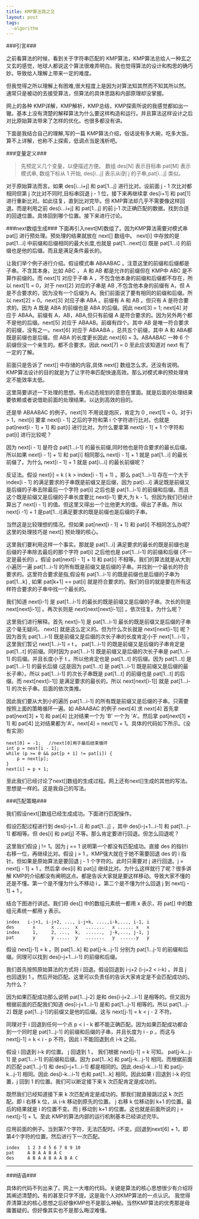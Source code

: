 ```yaml
---
title: KMP算法我之见
layout: post
tags:
  -algorithm
---
```



###引言###

之前看算法的时候，看到关于字符串匹配的 KMP算法，KMP算法总给人一种玄之又玄的感觉，地球人都说这个算法很难弄明白。我也觉得算法的设计和构思的确巧妙。导致给人理解上带来一定的难度。

但我觉得之所以理解上有困难,很大程度上是因为对算法知其然而不知其所以然。通常只是被动的去接受算法，但算法的具体思路和内部原理却没掌握。

网上的各种 KMP详解，KMP解析，KMP总结，KMP探索所说的我感觉都如出一辙。基本上没有清楚的解释算法为什么要这样构造和运行。并且算法这样设计之后对比原始算法带来了怎样的优化。也很多都没有讲。

下面是我结合自己的理解,写的一篇 KMP算法介绍，俗话说有多大碗，吃多大饭。算不上详解，也称不上探索，低调点当是浅析吧。


###变量定义###

>先预定义几个变量，以便描述方便。 数组 des[N] 表示目标串 pat[M] 表示模式串, 数组下标从 1 开始, des[i...j] 表示从i到 j 的子串,pat[i...j] 类似。

对于原始算法而言。如果 des[i...i+j] 和 pat[1...j] 进行比对。设前面 j - 1 次比对都相同但第 j 次比对不同时,目标串回退 j - 1 位，接下来再继续拿 des[i+1] 和 pat[1] 进行重新比对。如此往复，直到比对完毕。但 KMP算法却几乎不需要像这样回退。而是利用之前 des[i...i+j] 和 pat[1...j] 的前 j-1 次正确匹配的数据。找到合适的回退位置。具体回到哪个位置。接下来进行讨论。


###next数组生成###
下面再引入next[M]数组了。因为KMP算法需要对模式串 pat[] 进行预处理。预处理的结果就放在 next[] 数组中。 next[i] 中存放的是 pat[1...i] 中前缀和后缀相同的最大长度,也就是 pat[1...next[i]] 既是 pat[1...i] 的前缀也是他的后缀。而且是满足条件最长的。

让我们举个例子进行介绍。假设模式串 ABAABAC 。注意这里的前缀和后缀都是子串。不含其本身。比如 ABC ， A 和 AB 都是允许的前缀但在 KMP中 ABC 是不算作前缀的。而 next[1] 对应于子串 A ，不包含他本身的前缀和后缀都不存在，所以 next[1] = 0，对于 next[2] 对应的子串是 AB ,不包含他本身的前缀有 A，但 A是不合要求的，因为没有一个后缀为 A。我们前面说了要有相同的前缀和后缀。所以 next[2] = 0。next[3] 对应子串 ABA 。前缀有 A 和 AB 。但只有 A 是符合要求的。因为 A 既是 ABA 的前缀也是 ABA 的后缀。因此 next[3] = 1; next[4] 对应于 ABAA。前缀有 A，AB，ABA,但只有前缀 A 是符合要求的。因为另外两个都不是他的后缀。next[5] 对应于 ABAAB。前缀有四个。其中 AB 是唯一符合要求的前缀，没有之一。next[6] 对应于 ABAABA 。总共五个前缀，其中 A 和 ABA都既是前缀也是后缀。但 ABA 的长度更长因此 next[6] = 3。ABAABAC 一种 6 个前缀但没一个亲生的。都不合要求。因此 next[7] = 0 至此应该知道对 next 有了一定的了解。

前面只是告诉了 next[] 中存储的内容,具体 next[] 数组怎么求。还没有说明。 KMP算法设计的目的就是为了让字符串匹配快速高效。那么对模式串的预处理肯定不能效率太低。

这里简要讲述一下处理的思想。有点动态规划的意思在里面。就是后面的处理结果要依赖或者说借助前面的处理结果。以达到高效的目的。

还是举 ABAABAC 的例子。next[1] 不用说是炮灰，肯定为 0 , next[1] = 0。对于i > 1，next[i] 要拿 next[i - 1] 之后的字符和第 i 个字符进行比对。也就是 pat[next[i - 1] + 1] 和 pat[i] 进行比对。为什么要拿第 next[i - 1] + 1 个字符和 pat[i] 进行比较呢？

因为 next[i - 1] 是符合 pat[1...i-1] 的最长前缀,同时他也是符合要求的最长后缀。所以如果 next[i - 1] + 1] 和 pat[i] 相同那么 next[i - 1] + 1 就是 pat[1...i] 的最长前缀了。为什么 next[i - 1] + 1 就是 pat[i...i] 的最长前缀呢？

反证法。假设 next[i] = k ( k > index[i - 1] + 1) 。那么 pat[1...i-1] 存在一个大于 index[i - 1] 的满足要求的子串既是前缀又是后缀，因为 pat[i...i] 满足既是前缀又是后缀的子串去除最后一个字符 pat[i] 之后也是 pat[1...i-1] 的前缀和后缀。而且这个既是前缀又是后缀的子串长度要比 next[i-1] 要大,为 k - 1。但因为我们已经计算出了 next[i - 1] 的值。但这里又得出一个比他更大的值。得出了矛盾。所以 next[i -1] + 1 是pat[1...i]满足要求的既是前缀也是后缀的子串。

当然这是比较理想的情况。但如果 pat[next[i - 1] + 1] 和 pat[i] 不相同怎么办呢? 这里的处理技巧是 next[] 预处理的核心。

这里我们要利用这样一个事实。那就是 pat[1...i] 满足要求的最长的既是前缀也是后缀的子串除去最后的那个字符 pat[i] 之后他也是 pat[1...i-1] 的前缀和后缀 (不一定是最长的) 。假设 pat[next[i - 1] + 1] 和 pat[i] 不相等。我们的算法就是从大到小遍历一遍 pat[1...i-1] 的所有既是前缀又是后缀的子串。并找到一个最长的符合要求的。这里符合要求是指,假设有 pat[1...i-1] 的既是前缀也是后缀的子串为 pat[1...k] , 如果 pat[k+1] == pat[i] 就是符合要求的。我们的目的就是要在所有这样符合要求的子串中找一个最长的。

我们知道 next[i-1] 是 pat[1...i-1] 的最长的既是前缀又是后缀的子串。次长的则是 next[next[i-1]] 。再次长则是 next[next[next[i-1]]] 。依次往复。为什么呢？

这里我们进行解释。首先 next[i-1] 是 pat[1...i-1] 最长的既是前缀又是后缀的子串这个毫无疑问。 next[] 就是这么定义的。但为什么次长就是 next[next[i-1]] 呢？因为首先 pat[1...i-1] 既是前缀又是后缀的次长子串的长度肯定小于 next[1...i-1] 。这里我们暂记 next[1...i-1] = t 。 pat[1...i-1] 的既是前缀又是后缀的子串肯定是 pat[1...t] 的前缀。同时因为 pat[1...i-1] 既是前缀又是后缀的次长子串是 pat[1...i-1] 的后缀。并且长度小于 t 。所以他肯定也是 pat[1...t] 的后缀。因为 pat[1...t] 是 pat[1...i-1] 的最长后缀 (这是因为 pat[1...t] 是 pat[1...i-1] 既是前缀又是后缀的最长子串）。所以 pat[1...i-1] 的次长子串既是 pat[1...t] 的前缀也是 pat[1...t] 的后缀。而 next[next[i-1]] 是满足要求的最长的。所以 next[next[i-1]] 就是 pat[1...i-1] 的次长子串。后面的依次类推。

因此我们要从大到小的遍历 pat[1...i-1] 的所有既是前缀又是后缀的子串。只需要按照上面的策略循环一遍。如 ABAABAC 的例子 next[4] 求 next[4] 首先拿 pat[next[3] + 1] 和 pat[4] 比对结果一个为 'B' 一个为 'A'。然后拿 pat[next[1] + 1] 和 pat[4] 比对结果都为'A'。next[4] = next[1] + 1。具体的代码如下所示。(没有实测）

	next[0] = -1;	//next[0]用于最后结束循环
	int p = next[i - 1];
	while (p >= 0 && pat[p + 1] != pat[i]) {
		p = next[p];
	}
	next[i] = p + 1;

至此我们已经讨论了next[]数组的生成过程。网上还有next[]生成的其他的写法。思想是一样的。这是我自己的写法。


###匹配策略###

我们假设next[]数组已经生成成功。下面进行匹配操作。

假设匹配过程进行到 des[i-j+1...i] 和 pat[1...j] ，其中 des[i-j+1...i-1] 和 pat[1...j-1] 都相等。但 des[i] 和 pat[j] 不等。那么肯定要进行回退。但怎么回退呢？

这里我们假设 j != 1。因为 j == 1 说明第一个都没有匹配成功。直接 des 的指针i右移一位，再继续比对。假设 j > 1 。KMP强大就在于她不需要回退 des 的 i 指针。但如果是原始算法是要回退 j - 1 个字符的。此时只需要对 j 进行回退。j = next[j - 1] + 1 。然后拿 des[i] 和 pat[j] 继续比对。为什么这样就行了呢？很多讲解 KMP的介绍都没有阐明这点。都是告诉大家就是要这样移动。导致大家不懂的还是不懂。第一个是不懂为什么不移动 i 。第二个是不懂为什么回退 j 到 next[j - 1] + 1 。

结合下图进行讲述。我们将 des[] 中的数组元素统一都用 x 表示，将 pat[] 中的数组元素统一都用 y 表示。

	index	i-j+1, i-j+2, ..., i-j+k, ....,i-k,..., i-1, i
	des		  x      x .....  x   .......   x ...... x   x
	index	  1,     2, ...,  k,  ......,  j-k,..., j-1, j
	pat		  y      y .....  y   .......   y  ......y   y

假设 next[j-1] = k 。则 pat[1...k] 和 pat[j-k...j-1] 分别为 pat[1...j-1] 的前缀和后缀。同理可以找到 des[i-j+1...i-1] 的前缀和后缀。

我们首先按照原始算法的方式将 i 回退。假设回退到 i-j+2 (i-j+2 < i-k) 。并且 j 也回退到 1 。然后开始匹配。这里可以负责任的告诉大家肯定是不会匹配成功的。为什么？

因为如果匹配成功那么说明 pat[1...j-2] 是和 des[i-j+2...i-1] 是相等的。但又因为根据前面的匹配我们知道 des[i-j+1...i-1] 是和 pat[1...j-1] 相等的。所以 pat[1...j-2] 既是 pat[1...j-1]的前缀又是他的后缀。这与 next[j-1] = k < j - 2 不符。

同理对于 i 回退到任何一个点 p < i - k 都不能正确匹配。因为如果匹配成功都会到一个同时是 pat[1...j-1] 的前缀和后缀的子串，并且长度为 i - p 。而这与 next[j-1] = k < i - p 不符。因此 i 不能回退到点 i-k 之前。

假设 i 回退到 i-k 的位置。 j 回退到 1 。 我们根据 next[j-1] = k 可知。 pat[j-k...j-1] 是 pat[1...i-1] 的前缀和后缀。因为 pat[1...k] 和 pat[j-k...j-1] 相同。而根据前面的匹配 pat[1...j-1] 和 des[i-j+1...i-1] 都是相同的。因此 des[i-k...i-1] 和 pat[j-k...j-1] 相同。因此 des[i-k...i-1] 也和 pat[1...k] 相同。因此如果 i 回退到 i-k 的位置，j 回到 1 的位置。我们可以断定接下来 k 次匹配肯定是成功的。

既然我们已经知道接下来 k 次匹配肯定是成功的。那我们就直接跳过这 k 次匹配。即 i 右移 k 位，从 i-k 移动到原先的位置。 j 右移 k 位移动到 k+1 的位置。最后的结果就是 i 的位置不变。而 j 移动到 k+1 的位置。这也就是前面所说的 j = next[j-1] + 1。至此 KMP的算法内部的运行机制基本已经讲述完毕。


应用前面的例子。当到第7个字符，无法匹配时。i不变。j回退到next[6] + 1，即第4个字符的位置。然后进行下一次匹配。

	index	1 2 3 4 5 6 7 8 9 10
	pat		A B A A B A C
	des		A B A A B A A B A C


-----------------


###结语###

 具体的代码不列出来了。网上一大堆的代码。关键是算法的核心思想很少有介绍将其阐述清楚的。有的甚至只字不提。这是我个人对KMP算法的一点认识。 我觉得弄清算法的核心思想之后好像KMP也不是那么神秘。当然KMP算法的优秀那是毋庸置疑的。但好像其实也不是那么晦涩难懂。
